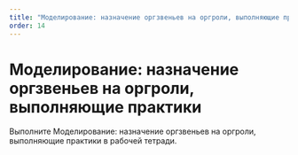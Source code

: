 ```yaml
---
title: "Моделирование: назначение оргзвеньев на оргроли, выполняющие практики"
order: 14
---
```


# Моделирование: назначение оргзвеньев на оргроли, выполняющие практики

Выполните Моделирование: назначение оргзвеньев на оргроли, выполняющие практики в рабочей тетради.